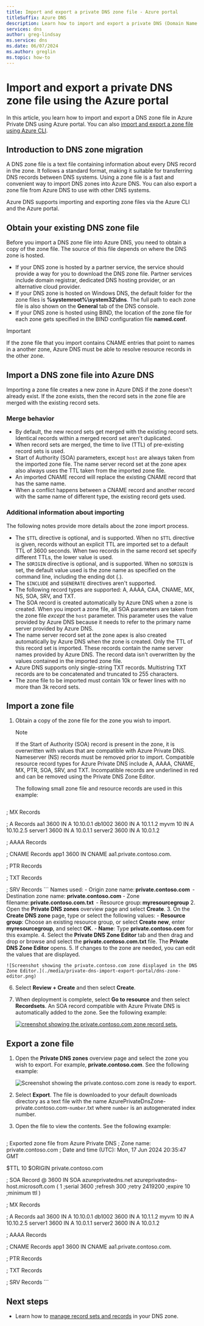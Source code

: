 ```yaml
---
title: Import and export a private DNS zone file - Azure portal
titleSuffix: Azure DNS
description: Learn how to import and export a private DNS (Domain Name System) zone file to Azure DNS by using Azure portal.
services: dns
author: greg-lindsay
ms.service: dns
ms.date: 06/07/2024
ms.author: greglin
ms.topic: how-to
---
```


# Import and export a private DNS zone file using the Azure portal

In this article, you learn how to  import and export a DNS zone file in Azure Private DNS using Azure portal. You can also [import and export a zone file using Azure CLI](private-dns-import-export.md).

## Introduction to DNS zone migration

A DNS zone file is a text file containing information about every DNS record in the zone. It follows a standard format, making it suitable for transferring DNS records between DNS systems. Using a zone file is a fast and convenient way to import DNS zones into Azure DNS. You can also export a zone file from Azure DNS to use with other DNS systems.

Azure DNS supports importing and exporting zone files via the Azure CLI and the Azure portal.

## Obtain your existing DNS zone file

Before you import a DNS zone file into Azure DNS, you need to obtain a copy of the zone file. The source of this file depends on where the DNS zone is hosted.

* If your DNS zone is hosted by a partner service, the service should provide a way for you to download the DNS zone file. Partner services include domain registrar, dedicated DNS hosting provider, or an alternative cloud provider.
* If your DNS zone is hosted on Windows DNS, the default folder for the zone files is **%systemroot%\system32\dns**. The full path to each zone file is also shown on the **General** tab of the DNS console.
* If your DNS zone is hosted using BIND, the location of the zone file for each zone gets specified in the BIND configuration file **named.conf**.

> [!IMPORTANT]
> If the zone file that you import contains CNAME entries that point to names in a another zone, Azure DNS must be able to resolve resource records in the other zone.

## Import a DNS zone file into Azure DNS

Importing a zone file creates a new zone in Azure DNS if the zone doesn't already exist. If the zone exists, then the record sets in the zone file are merged with the existing record sets.

### Merge behavior

* By default, the new record sets get merged with the existing record sets. Identical records within a merged record set aren't duplicated.
* When record sets are merged, the time to live (TTL) of pre-existing record sets is used.
* Start of Authority (SOA) parameters, except `host` are always taken from the imported zone file. The name server record set at the zone apex also always uses the TTL taken from the imported zone file.
* An imported CNAME record will replace the existing CNAME record that has the same name. 
* When a conflict happens between a CNAME record and another record with the same name of different type, the existing record gets used.

### Additional information about importing

The following notes provide more details about the zone import process.

* The `$TTL` directive is optional, and is supported. When no `$TTL` directive is given, records without an explicit TTL are imported set to a default TTL of 3600 seconds. When two records in the same record set specify different TTLs, the lower value is used.
* The `$ORIGIN` directive is optional, and is supported. When no `$ORIGIN` is set, the default value used is the zone name as specified on the command line, including the ending dot (.).
* The `$INCLUDE` and `$GENERATE` directives aren't supported.
* The following record types are supported: A, AAAA, CAA, CNAME, MX, NS, SOA, SRV, and TXT.
* The SOA record is created automatically by Azure DNS when a zone is created. When you import a zone file, all SOA parameters are taken from the zone file *except* the `host` parameter. This parameter uses the value provided by Azure DNS because it needs to refer to the primary name server provided by Azure DNS.
* The name server record set at the zone apex is also created automatically by Azure DNS when the zone is created. Only the TTL of this record set is imported. These records contain the name server names provided by Azure DNS. The record data isn't overwritten by the values contained in the imported zone file.
* Azure DNS supports only single-string TXT records. Multistring TXT records are to be concatenated and truncated to 255 characters.
* The zone file to be imported must contain 10k or fewer lines with no more than 3k record sets.

## Import a zone file

1. Obtain a copy of the zone file for the zone you wish to import. 
    
    > [!NOTE]
    > If the Start of Authority (SOA) record is present in the zone, it is overwritten with values that are compatible with Azure Private DNS. Nameserver (NS) records must be removed prior to import. Compatible resource record types for Azure Private DNS include A, AAAA, CNAME, MX, PTR, SOA, SRV, and TXT. Incompatible records are underlined in red and can be removed using the Private DNS Zone Editor.

    The following small zone file and resource records are used in this example:

    ```text
; MX Records

; A Records
aa1	3600	IN	A	10.10.0.1
db1002	3600	IN	A	10.1.1.2
myvm	10	IN	A	10.10.2.5
server1	3600	IN	A	10.0.1.1
server2	3600	IN	A	10.0.1.2

; AAAA Records

; CNAME Records
app1	3600	IN	CNAME	aa1.private.contoso.com.

; PTR Records

; TXT Records

; SRV Records
    ```
    Names used:
    - Origin zone name: **private.contoso.com** 
    - Destination zone name: **private.contoso.com** 
    - Zone filename: **private.contoso.com.txt** 
    - Resource group: **myresourcegroup** 
2. Open the **Private DNS zones** overview page and select **Create**.
3. On the **Create DNS zone** page, type or select the following values:
    - **Resource group**: Choose an existing resource group, or select **Create new**, enter **myresourcegroup**, and select **OK**.
    - **Name**: Type **private.contoso.com** for this example.
4. Select the **Private DNS Zone Editor** tab and then drag and drop or browse and select the **private.contoso.com.txt** file. The **Private DNS Zone Editor** opens.
5. If changes to the zone are needed, you can edit the values that are displayed.

    ![Screenshot showing the private.contoso.com zone displayed in the DNS Zone Editor.](./media/private-dns-import-export-portal/dns-zone-editor.png)

6. Select **Review + Create** and then select **Create**.
7. When deployment is complete, select **Go to resource** and then select **Recordsets**. An SOA record compatible with Azure Private DNS is automatically added to the zone. See the following example:

    [ ![creenshot showing the private.contoso.com zone record sets.](./media/private-dns-import-export-portal/recordsets.png) ](./media/private-dns-import-export-portal/recordsets.png#lightbox)

## Export a zone file

1. Open the **Private DNS zones** overview page and select the zone you wish to export. For example, **private.contoso.com**. See the following example:

    ![Screenshot showing the private.contoso.com zone is ready to export.](./media/private-dns-import-export-portal/export.png)

2. Select **Export**.  The file is downloaded to your default downloads directory as a text file with the name AzurePrivateDnsZone-private.contoso.com-`number`.txt where `number` is an autogenerated index number.
3. Open the file to view the contents. See the following example:

    ```text
; 	Exported zone file from Azure Private DNS
; 	Zone name: private.contoso.com
; 	Date and time (UTC): Mon, 17 Jun 2024 20:35:47 GMT

$TTL 10
$ORIGIN private.contoso.com

; SOA Record
@	 3600		IN	SOA	azureprivatedns.net	azureprivatedns-host.microsoft.com	(
	 	 	1	 ;serial
	 	 	3600	 ;refresh
	 	 	300	 ;retry
	 	 	2419200	 ;expire
	 	 	10	 ;minimum ttl
)

; MX Records

; A Records
aa1	3600	IN	A	10.10.0.1
db1002	3600	IN	A	10.1.1.2
myvm	10	IN	A	10.10.2.5
server1	3600	IN	A	10.0.1.1
server2	3600	IN	A	10.0.1.2

; AAAA Records

; CNAME Records
app1	3600	IN	CNAME	aa1.private.contoso.com.

; PTR Records

; TXT Records

; SRV Records
    ```

## Next steps

* Learn how to [manage record sets and records](./dns-getstarted-cli.md) in your DNS zone.
